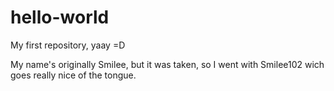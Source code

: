 # hello-world
My first repository, yaay =D

My name's originally Smilee, but it was taken, so I went with Smilee102 wich goes really nice of the tongue.
